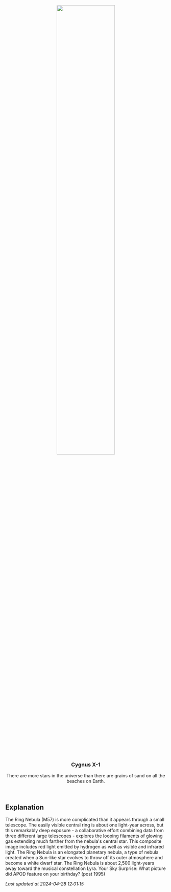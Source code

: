 <p align='center'>
    <img src='https://apod.nasa.gov/apod/image/2404/M57Ring_HubbleGendler_960.jpg' width='60%' />
    <h3 align="center">Cygnus X-1</h3>
    <p align="center">There are more stars in the universe than there are grains of sand on all the beaches on Earth.</p>
</p>
<br/>

Explanation
--
The Ring Nebula (M57) is more complicated than it appears through a small telescope.  The easily visible central ring is about one light-year across, but this remarkably deep exposure - a collaborative effort combining data from three different large telescopes - explores the looping filaments of glowing gas extending much farther from the nebula's central star. This composite image includes red light emitted by hydrogen as well as visible and infrared light. The Ring Nebula is an elongated planetary nebula, a type of nebula created when a Sun-like star evolves to throw off its outer atmosphere and become a white dwarf star.  The Ring Nebula is about 2,500 light-years away toward the musical constellation Lyra.   Your Sky Surprise: What picture did APOD feature on your birthday? (post 1995)


*Last updated at 2024-04-28 12:01:15*
